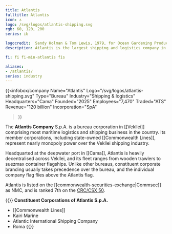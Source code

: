 ```yaml
---
title: Atlantis
fulltitle: Atlantis
icon: ⚓️
logo: /svg/logos/atlantis-shipping.svg
rgb: 60, 120, 200
series: ib

logocredit:  Sandy Holman & Tom Lewis, 1979, for Ocean Gardening Products.
description: Atlantis is the largest shipping and logistics company in Vekllei. It is a bureau corporation made up of many constituent companies.

fi: fi fi-min-atlantis fis

aliases:
- /atlantis/
series: industry
---
```


{{<infobox/company
	  Name="Atlantis"
	  Logo="/svg/logos/atlantis-shipping.svg"
	  Type="Bureau"
	  Industry="Shipping & logistics"
	  Headquarters="Cama"
	  Founded="2025"
	  Employees="7,470"
	  Traded="ATS"
	  Revenue="120 billion"
	  Incorporation="SpA"
  >}}

The <span class="fi fi-min-atlantis fis"></span> **Atlantis Company** S.p.A. is a bureau corporation in [[Vekllei]] comprising most maritime logistics and shipping business in the country. Its member corporations, including state-owned [[Commonwealth Lines]], represent nearly monopoly power over the Vekllei shipping industry.

Headquarted at the deepwater port in [[Cama]], Atlantis is heavily decentralised across Vekllei, and its fleet ranges from wooden trawlers to suezmax container flagships. Unlike other bureaus, constituent corporate branding usually takes precedence over the bureau, and the individual company flag flies above the Atlantis flag.

Atlantis is listed on the [[commonwealth-securities-exchange|Commsec]] as NMC, and is ranked 7th on the [CRC/CSX 50](/ratings/).

{{<note panel>}}
**Constituent Corporations of Atlantis S.p.A.**
* [[Commonwealth Lines]]
* Kairi Marine
* Atlantic International Shipping Company
* Roma
{{</note>}}

